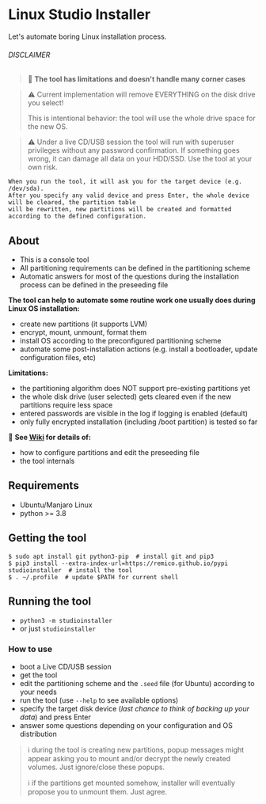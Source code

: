 # Linux Studio Installer
Let's automate boring Linux installation process.

###### DISCLAIMER
> :pushpin: **The tool has limitations and doesn't handle many corner cases**

> :warning: Current implementation will remove EVERYTHING on the disk drive you select!
>
> This is intentional behavior: the tool will use the whole drive space for the new OS.

> :warning: Under a live CD/USB session the tool will run with superuser privileges without any password confirmation.
> If something goes wrong, it can damage all data on your HDD/SSD. Use the tool at your own risk.
```
When you run the tool, it will ask you for the target device (e.g. /dev/sda).
After you specify any valid device and press Enter, the whole device will be cleared, the partition table
will be rewritten, new partitions will be created and formatted according to the defined configuration.
```

## About
- This is a console tool
- All partitioning requirements can be defined in the partitioning scheme
- Automatic answers for most of the questions during the installation process can be defined in the preseeding file

**The tool can help to automate some routine work one usually does during Linux OS installation:**
- create new partitions (it supports LVM)
- encrypt, mount, unmount, format them
- install OS according to the preconfigured partitioning scheme
- automate some post-installation actions (e.g. install a bootloader, update configuration files, etc)

**Limitations:**
- the partitioning algorithm does NOT support pre-existing partitions yet
- the whole disk drive (user selected) gets cleared even if the new partitions require less space
- entered passwords are visible in the log if logging is enabled (default)
- only fully encrypted installation (including /boot partition) is tested so far

:pushpin: **See [Wiki](../../wiki) for details of:**
- how to configure partitions and edit the preseeding file
- the tool internals

## Requirements
- Ubuntu/Manjaro Linux
- python >= 3.8

## Getting the tool
```
$ sudo apt install git python3-pip  # install git and pip3
$ pip3 install --extra-index-url=https://remico.github.io/pypi studioinstaller  # install the tool
$ . ~/.profile  # update $PATH for current shell
```

## Running the tool
- `python3 -m studioinstaller`
- or just `studioinstaller`

### How to use
- boot a Live CD/USB session
- get the tool
- edit the partitioning scheme and the `.seed` file (for Ubuntu) according to your needs
- run the tool (use `--help` to see available options)
- specify the target disk device (_last chance to think of backing up your data_) and press Enter
- answer some questions depending on your configuration and OS distribution
> :information_source: during the tool is creating new partitions, popup messages might appear asking you
> to mount and/or decrypt the newly created volumes. Just ignore/close these popups.
>
> :information_source: if the partitions get mounted somehow, installer will eventually propose you
>to unmount them. Just agree.
